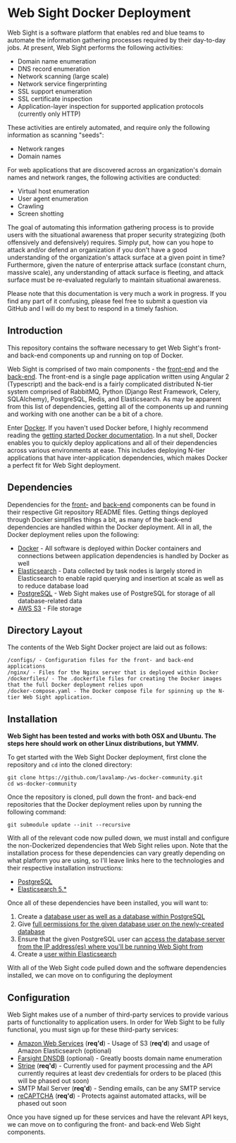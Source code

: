 # Web Sight Docker Deployment

Web Sight is a software platform that enables red and blue teams to automate the information gathering processes required by their day-to-day jobs. At present, Web Sight performs the following activities:

* Domain name enumeration
* DNS record enumeration
* Network scanning (large scale)
* Network service fingerprinting
* SSL support enumeration
* SSL certificate inspection
* Application-layer inspection for supported application protocols (currently only HTTP)

These activities are entirely automated, and require only the following information as scanning "seeds":

* Network ranges
* Domain names

For web applications that are discovered across an organization's domain names and network ranges, the following activities are conducted:

* Virtual host enumeration
* User agent enumeration
* Crawling
* Screen shotting

The goal of automating this information gathering process is to provide users with the situational awareness that proper security strategizing (both offensively and defensively) requires. Simply put, how can you hope to attack and/or defend an organization if you don't have a good understanding of the organization's attack surface at a given point in time? Furthermore, given the nature of enterprise attack surface (constant churn, massive scale), any understanding of attack surface is fleeting, and attack surface must be re-evaluated regularly to maintain situational awareness.

Please note that this documentation is very much a work in progress. If you find any part of it confusing, please feel free to submit a question via GitHub and I will do my best to respond in a timely fashion.

## Introduction

This repository contains the software necessary to get Web Sight's front- and back-end components up and running on top of Docker.

Web Sight is comprised of two main components - the [front-end](https://github.com/lavalamp-/ws-frontend-community) and the [back-end](https://github.com/lavalamp-/ws-backend-community). The front-end is a single page application written using Angular 2 (Typescript) and the back-end is a fairly complicated distributed N-tier system comprised of RabbitMQ, Python (Django Rest Framework, Celery, SQLAlchemy), PostgreSQL, Redis, and Elasticsearch. As may be apparent from this list of dependencies, getting all of the components up and running and working with one another can be a bit of a chore.

Enter [Docker](https://www.docker.com/). If you haven't used Docker before, I highly recommend reading the [getting started Docker documentation](https://docs.docker.com/get-started/). In a nut shell, Docker enables you to quickly deploy applications and all of their dependencies across various environments at ease. This includes deploying N-tier applications that have inter-application dependencies, which makes Docker a perfect fit for Web Sight deployment.

## Dependencies

Dependencies for the [front-](https://github.com/lavalamp-/ws-frontend-community) and [back-end](https://github.com/lavalamp-/ws-backend-community) components can be found in their respective Git repository README files. Getting things deployed through Docker simplifies things a bit, as many of the back-end dependencies are handled within the Docker deployment. All in all, the Docker deployment relies upon the following:

* [Docker](https://www.docker.com/) - All software is deployed within Docker containers and connections between application dependencies is handled by Docker as well
* [Elasticsearch](https://www.elastic.co/) - Data collected by task nodes is largely stored in Elasticsearch to enable rapid querying and insertion at scale as well as to reduce database load
* [PostgreSQL](https://www.postgresql.org/) - Web Sight makes use of PostgreSQL for storage of all database-related data
* [AWS S3](https://aws.amazon.com/s3/) - File storage

## Directory Layout

The contents of the Web Sight Docker project are laid out as follows:

```
/configs/ - Configuration files for the front- and back-end applications
/nginx/ - Files for the Nginx server that is deployed within Docker
/dockerfiles/ - The .dockerfile files for creating the Docker images that the full Docker deployment relies upon
/docker-compose.yaml - The Docker compose file for spinning up the N-tier Web Sight application.
```

## Installation

**Web Sight has been tested and works with both OSX and Ubuntu. The steps here should work on other Linux distributions, but YMMV.**

To get started with the Web Sight Docker deployment, first clone the repository and `cd` into the cloned directory:

```
git clone https://github.com/lavalamp-/ws-docker-community.git
cd ws-docker-community
```

Once the repository is cloned, pull down the front- and back-end repositories that the Docker deployment relies upon by running the following command:

```
git submodule update --init --recursive
```

With all of the relevant code now pulled down, we must install and configure the non-Dockerized dependencies that Web Sight relies upon. Note that the installation process for these dependencies can vary greatly depending on what platform you are using, so I'll leave links here to the technologies and their respective installation instructions:

* [PostgreSQL](https://www.postgresql.org/download/)
* [Elasticsearch 5.*](https://www.elastic.co/guide/en/elasticsearch/reference/current/_installation.html)

Once all of these dependencies have been installed, you will want to:

1. Create a [database user as well as a database within PostgreSQL](https://www.ntchosting.com/encyclopedia/databases/postgresql/create-user/)
2. Give [full permissions for the given database user on the newly-created database](https://www.postgresql.org/docs/9.0/static/user-manag.html)
3. Ensure that the given PostgreSQL user can [access the database server from the IP address(es) where you'll be running Web Sight from](https://www.postgresql.org/docs/9.1/static/auth-pg-hba-conf.html)
4. Create a [user within Elasticsearch](https://www.elastic.co/guide/en/x-pack/current/setting-up-authentication.html)

With all of the Web Sight code pulled down and the software dependencies installed, we can move on to configuring the deployment

## Configuration

Web Sight makes use of a number of third-party services to provide various parts of functionality to application users. In order for Web Sight to be fully functional, you must sign up for these third-party services:

* [Amazon Web Services](https://aws.amazon.com/) (**req'd**) - Usage of S3 (**req'd**) and usage of Amazon Elasticsearch (optional)
* [Farsight DNSDB](https://www.dnsdb.info/) (optional) - Greatly boosts domain name enumeration
* [Stripe](https://stripe.com/docs/api) (**req'd**) - Currently used for payment processing and the API currently requires at least dev credentials for orders to be placed (this will be phased out soon)
* SMTP Mail Server (**req'd**) - Sending emails, can be any SMTP service
* [reCAPTCHA](https://www.google.com/recaptcha/intro/invisible.html) (**req'd**) - Protects against automated attacks, will be phased out soon

Once you have signed up for these services and have the relevant API keys, we can move on to configuring the front- and back-end Web Sight components.